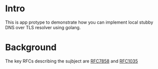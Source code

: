 # Intro

This is app protype to demonstrate how you can implement local stubby DNS over TLS resolver using golang.

# Background

The key RFCs describing the sujbject are [RFC7858](https://datatracker.ietf.org/doc/html/rfc7858)  and [RFC1035](https://datatracker.ietf.org/doc/html/rfc1035)
